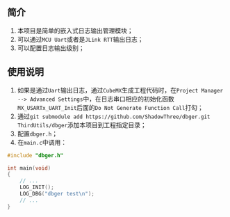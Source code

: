 ## 简介
1. 本项目是简单的嵌入式日志输出管理模块；
2. 可以通过`MCU Uart`或者是`JLink RTT`输出日志；
3. 可以配置日志输出级别；

## 使用说明
1. 如果是通过`Uart`输出日志，通过`CubeMX`生成工程代码时，在`Project Manager --> Advanced Settings`中，在日志串口相应的初始化函数`MX_USARTx_UART_Init`后面的`Do Not Generate Function Call`打勾；
2. 通过`git submodule add https://github.com/ShadowThree/dbger.git ThirdUtils/dbger`添加本项目到工程指定目录；
3. 配置`dbger.h`；
4. 在`main.c`中调用：
```c
#include "dbger.h"

int main(void)
{
    // ...
    LOG_INIT();
    LOG_DBG("dbger test\n");
    // ...
}
```